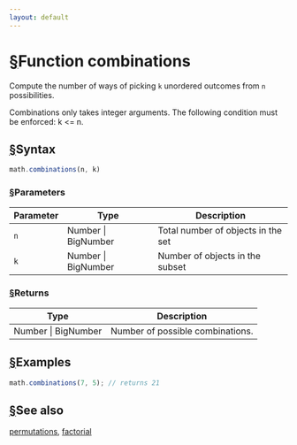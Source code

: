 ```yaml
---
layout: default
---
```


<h1 id="function-combinations"><a href="#function-combinations">&sect;</a>Function combinations</h1>

Compute the number of ways of picking `k` unordered outcomes from `n`
possibilities.

Combinations only takes integer arguments.
The following condition must be enforced: k <= n.


<h2 id="syntax"><a href="#syntax">&sect;</a>Syntax</h2>

```js
math.combinations(n, k)
```

<h3 id="parameters"><a href="#parameters">&sect;</a>Parameters</h3>

Parameter | Type | Description
--------- | ---- | -----------
`n` | Number &#124; BigNumber | Total number of objects in the set
`k` | Number &#124; BigNumber | Number of objects in the subset

<h3 id="returns"><a href="#returns">&sect;</a>Returns</h3>

Type | Description
---- | -----------
Number &#124; BigNumber | Number of possible combinations.


<h2 id="examples"><a href="#examples">&sect;</a>Examples</h2>

```js
math.combinations(7, 5); // returns 21
```


<h2 id="see-also"><a href="#see-also">&sect;</a>See also</h2>

[permutations](permutations.html),
[factorial](factorial.html)


<!-- Note: This file is automatically generated from source code comments. Changes made in this file will be overridden. -->
